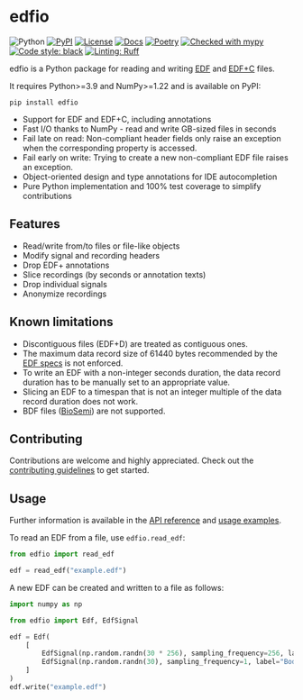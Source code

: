 # edfio

![Python](https://img.shields.io/pypi/pyversions/edfio)
[![PyPI](https://img.shields.io/pypi/v/edfio)](https://pypi.org/project/edfio/)
[![License](https://img.shields.io/pypi/l/edfio)](https://github.com/the-siesta-group/edfio/blob/main/LICENSE)
[![Docs](https://readthedocs.org/projects/edfio/badge)](https://edfio.readthedocs.io/en/stable/index.html)
[![Poetry](https://img.shields.io/endpoint?url=https://python-poetry.org/badge/v0.json)](https://python-poetry.org/)
[![Checked with mypy](https://www.mypy-lang.org/static/mypy_badge.svg)](https://mypy-lang.org/)
[![Code style: black](https://img.shields.io/badge/code%20style-black-000000.svg)](https://github.com/psf/black)
[![Linting: Ruff](https://img.shields.io/endpoint?url=https://raw.githubusercontent.com/charliermarsh/ruff/main/assets/badge/v2.json)](https://github.com/astral-sh/ruff)


edfio is a Python package for reading and writing [EDF](https://www.edfplus.info/specs/edf.html) and [EDF+C](https://www.edfplus.info/specs/edfplus.html) files.

It requires Python>=3.9 and NumPy>=1.22 and is available on PyPI:

    pip install edfio

- Support for EDF and EDF+C, including annotations
- Fast I/O thanks to NumPy - read and write GB-sized files in seconds
- Fail late on read: Non-compliant header fields only raise an exception when the corresponding property is accessed.
- Fail early on write: Trying to create a new non-compliant EDF file raises an exception.
- Object-oriented design and type annotations for IDE autocompletion
- Pure Python implementation and 100% test coverage to simplify contributions


## Features
- Read/write from/to files or file-like objects
- Modify signal and recording headers
- Drop EDF+ annotations
- Slice recordings (by seconds or annotation texts)
- Drop individual signals
- Anonymize recordings


## Known limitations
- Discontiguous files (EDF+D) are treated as contiguous ones.
- The maximum data record size of 61440 bytes recommended by the [EDF specs](https://www.edfplus.info/specs/edf.html) is not enforced.
- To write an EDF with a non-integer seconds duration, the data record duration has to be manually set to an appropriate value.
- Slicing an EDF to a timespan that is not an integer multiple of the data record duration does not work.
- BDF files ([BioSemi](https://www.biosemi.com/faq/file_format.htm)) are not supported.


## Contributing
Contributions are welcome and highly appreciated.
Check out the [contributing guidelines](https://edfio.readthedocs.io/en/stable/contributing) to get started.


## Usage
Further information is available in the [API reference](https://edfio.readthedocs.io/en/stable/reference) and [usage examples](https://edfio.readthedocs.io/en/stable/examples).

To read an EDF from a file, use `edfio.read_edf`:

```python
from edfio import read_edf

edf = read_edf("example.edf")
```

A new EDF can be created and written to a file as follows:

```python
import numpy as np

from edfio import Edf, EdfSignal

edf = Edf(
    [
        EdfSignal(np.random.randn(30 * 256), sampling_frequency=256, label="EEG Fpz"),
        EdfSignal(np.random.randn(30), sampling_frequency=1, label="Body Temp"),
    ]
)
edf.write("example.edf")
```

